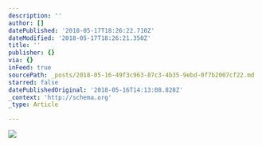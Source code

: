 ```yaml
---
description: ''
author: []
datePublished: '2018-05-17T18:26:22.710Z'
dateModified: '2018-05-17T18:26:21.350Z'
title: ''
publisher: {}
via: {}
inFeed: true
sourcePath: _posts/2018-05-16-49f3c963-87c3-4b35-9ebd-0f7b2007cf22.md
starred: false
datePublishedOriginal: '2018-05-16T14:13:08.828Z'
_context: 'http://schema.org'
_type: Article

---
```

![](https://the-grid-user-content.s3-us-west-2.amazonaws.com/5c134c08-02b7-41bf-a377-83f2379b8cfe.jpg)
